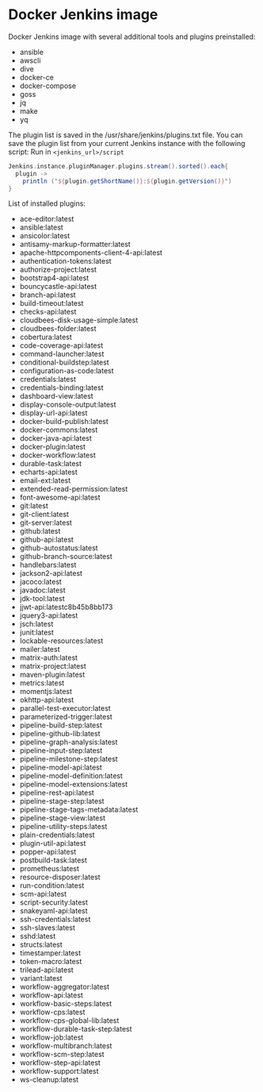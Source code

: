 # Docker Jenkins image

Docker Jenkins image with several additional tools and plugins preinstalled:

- ansible
- awscli
- dive
- docker-ce
- docker-compose
- goss
- jq
- make
- yq

The plugin list is saved in the /usr/share/jenkins/plugins.txt file.
You can save the plugin list from your current Jenkins instance with the following script:
Run in `<jenkins_url>/script`

```groovy
Jenkins.instance.pluginManager.plugins.stream().sorted().each{
  plugin ->
    println ("${plugin.getShortName()}:${plugin.getVersion()}")
}
```

List of installed plugins:

- ace-editor:latest
- ansible:latest
- ansicolor:latest
- antisamy-markup-formatter:latest
- apache-httpcomponents-client-4-api:latest
- authentication-tokens:latest
- authorize-project:latest
- bootstrap4-api:latest
- bouncycastle-api:latest
- branch-api:latest
- build-timeout:latest
- checks-api:latest
- cloudbees-disk-usage-simple:latest
- cloudbees-folder:latest
- cobertura:latest
- code-coverage-api:latest
- command-launcher:latest
- conditional-buildstep:latest
- configuration-as-code:latest
- credentials:latest
- credentials-binding:latest
- dashboard-view:latest
- display-console-output:latest
- display-url-api:latest
- docker-build-publish:latest
- docker-commons:latest
- docker-java-api:latest
- docker-plugin:latest
- docker-workflow:latest
- durable-task:latest
- echarts-api:latest
- email-ext:latest
- extended-read-permission:latest
- font-awesome-api:latest
- git:latest
- git-client:latest
- git-server:latest
- github:latest
- github-api:latest
- github-autostatus:latest
- github-branch-source:latest
- handlebars:latest
- jackson2-api:latest
- jacoco:latest
- javadoc:latest
- jdk-tool:latest
- jjwt-api:latestc8b45b8bb173
- jquery3-api:latest
- jsch:latest
- junit:latest
- lockable-resources:latest
- mailer:latest
- matrix-auth:latest
- matrix-project:latest
- maven-plugin:latest
- metrics:latest
- momentjs:latest
- okhttp-api:latest
- parallel-test-executor:latest
- parameterized-trigger:latest
- pipeline-build-step:latest
- pipeline-github-lib:latest
- pipeline-graph-analysis:latest
- pipeline-input-step:latest
- pipeline-milestone-step:latest
- pipeline-model-api:latest
- pipeline-model-definition:latest
- pipeline-model-extensions:latest
- pipeline-rest-api:latest
- pipeline-stage-step:latest
- pipeline-stage-tags-metadata:latest
- pipeline-stage-view:latest
- pipeline-utility-steps:latest
- plain-credentials:latest
- plugin-util-api:latest
- popper-api:latest
- postbuild-task:latest
- prometheus:latest
- resource-disposer:latest
- run-condition:latest
- scm-api:latest
- script-security:latest
- snakeyaml-api:latest
- ssh-credentials:latest
- ssh-slaves:latest
- sshd:latest
- structs:latest
- timestamper:latest
- token-macro:latest
- trilead-api:latest
- variant:latest
- workflow-aggregator:latest
- workflow-api:latest
- workflow-basic-steps:latest
- workflow-cps:latest
- workflow-cps-global-lib:latest
- workflow-durable-task-step:latest
- workflow-job:latest
- workflow-multibranch:latest
- workflow-scm-step:latest
- workflow-step-api:latest
- workflow-support:latest
- ws-cleanup:latest
